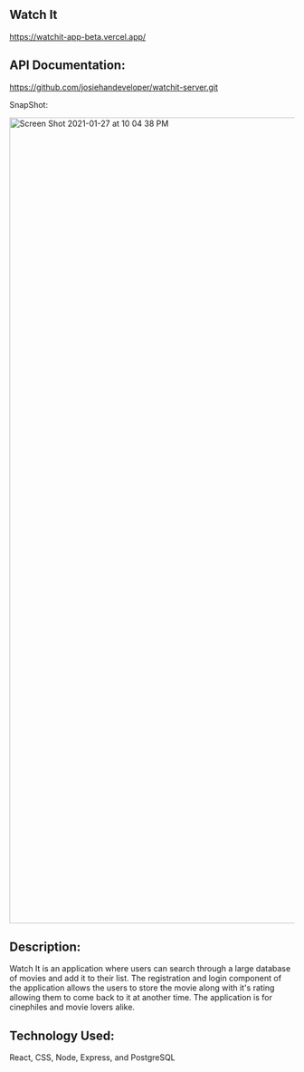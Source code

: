 ## Watch It 

https://watchit-app-beta.vercel.app/

## API Documentation:

https://github.com/josiehandeveloper/watchit-server.git

SnapShot:

<img width="1423" alt="Screen Shot 2021-01-27 at 10 04 38 PM" src="https://user-images.githubusercontent.com/63170710/106099548-b5e3fd80-60ef-11eb-8651-ba982e9eb952.png">

## Description:

Watch It is an application where users can search through a large database of movies and add it to their list. The registration and login component of the application allows the users to store the movie along with it's rating allowing them to come back to it at another time. The application is for cinephiles and movie lovers alike. 

## Technology Used:
React, CSS, Node, Express, and PostgreSQL
